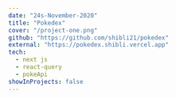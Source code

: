 ```yaml
---
date: "24s-November-2020"
title: "Pokedex"
cover: "/project-one.png"
github: "https://github.com/shibli21/pokedex"
external: "https://pokedex.shibli.vercel.app"
tech:
  - next js
  - react-query
  - pokeApi
showInProjects: false
---
```

